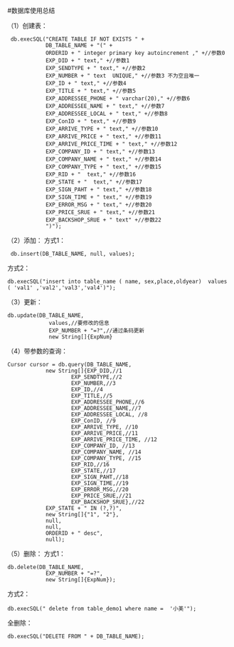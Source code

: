 #数据库使用总结

（1）创建表：

     db.execSQL("CREATE TABLE IF NOT EXISTS " +
                DB_TABLE_NAME + "(" +
                ORDERID + " integer primary key autoincrement ," +//参数0
                EXP_DID + " text," +//参数1
                EXP_SENDTYPE + " text," +//参数2
                EXP_NUMBER + " text  UNIQUE," +//参数3 不为空且唯一
                EXP_ID + " text," +//参数4
                EXP_TITLE + " text," +//参数5
                EXP_ADDRESSEE_PHONE + " varchar(20)," +//参数6
                EXP_ADDRESSEE_NAME + " text," +//参数7
                EXP_ADDRESSEE_LOCAL + " text," +//参数8
                EXP_ConID + " text," +//参数9
                EXP_ARRIVE_TYPE + " text," +//参数10
                EXP_ARRIVE_PRICE + " text," +//参数11
                EXP_ARRIVE_PRICE_TIME + " text," +//参数12
                EXP_COMPANY_ID + " text," +//参数13
                EXP_COMPANY_NAME + " text," +//参数14
                EXP_COMPANY_TYPE + " text," +//参数15
                EXP_RID + "  text," +//参数16
                EXP_STATE + "  text," +//参数17
                EXP_SIGN_PAHT + " text," +//参数18
                EXP_SIGN_TIME + " text," +//参数19
                EXP_ERROR_MSG + " text," +//参数20
                EXP_PRICE_SRUE + " text," +//参数21
                EXP_BACKSHOP_SRUE + " text" +//参数22
                ")");
                
（2）添加：
    方式1：

     db.insert(DB_TABLE_NAME, null, values);
     
   
   方式2：
   
    db.execSQL("insert into table_name ( name, sex,place,oldyear)  values ( 'val1' ,'val2','val3','val4')");
     
 （3）更新：
 
    db.update(DB_TABLE_NAME,
                 values,//要修改的信息
                 EXP_NUMBER + "=?",//通过条码更新
                 new String[]{ExpNum}
             
（4）带参数的查询：


    Cursor cursor = db.query(DB_TABLE_NAME,
                new String[]{EXP_DID,//1
                        EXP_SENDTYPE,//2
                        EXP_NUMBER,//3
                        EXP_ID,//4
                        EXP_TITLE,//5
                        EXP_ADDRESSEE_PHONE,//6
                        EXP_ADDRESSEE_NAME,//7
                        EXP_ADDRESSEE_LOCAL, //8
                        EXP_ConID, //9
                        EXP_ARRIVE_TYPE, //10
                        EXP_ARRIVE_PRICE,//11
                        EXP_ARRIVE_PRICE_TIME, //12
                        EXP_COMPANY_ID, //13
                        EXP_COMPANY_NAME, //14
                        EXP_COMPANY_TYPE, //15
                        EXP_RID,//16
                        EXP_STATE,//17
                        EXP_SIGN_PAHT,//18
                        EXP_SIGN_TIME,//19
                        EXP_ERROR_MSG,//20
                        EXP_PRICE_SRUE,//21
                        EXP_BACKSHOP_SRUE},//22
                EXP_STATE + " IN (?,?)",
                new String[]{"1", "2"},
                null,
                null,
                ORDERID + " desc",
                null);

（5）删除：
 方式1：
 
    db.delete(DB_TABLE_NAME,
                EXP_NUMBER + "=?",
                new String[]{ExpNum});
   
 方式2：   
            
    db.execSQL(" delete from table_demo1 where name =  '小美'");
                
 全删除：
             
    db.execSQL("DELETE FROM " + DB_TABLE_NAME);